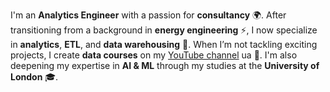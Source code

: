 I'm an **Analytics Engineer** with a passion for **consultancy** 🌍. After transitioning from a background in **energy engineering** ⚡, I now specialize in **analytics**, **ETL**, and **data warehousing** 🧠. When I’m not tackling exciting projects, I create **data courses** on my [YouTube channel](https://www.youtube.com/@ion_lab) ua 🎥. I'm also deepening my expertise in **AI & ML** through my studies at the **University of London** 🎓.

